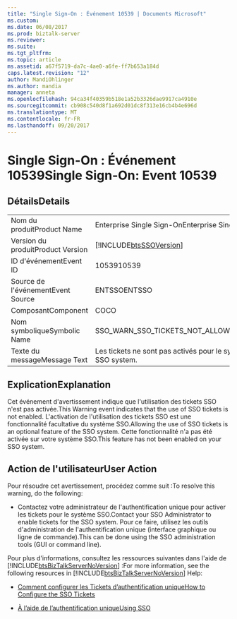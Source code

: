 ```yaml
---
title: "Single Sign-On : Événement 10539 | Documents Microsoft"
ms.custom: 
ms.date: 06/08/2017
ms.prod: biztalk-server
ms.reviewer: 
ms.suite: 
ms.tgt_pltfrm: 
ms.topic: article
ms.assetid: a67f5719-da7c-4ae0-a6fe-ff7b653a184d
caps.latest.revision: "12"
author: MandiOhlinger
ms.author: mandia
manager: anneta
ms.openlocfilehash: 94ca34f40359b518e1a52b3326dae9917ca4910e
ms.sourcegitcommit: cb908c540d8f1a692d01dc8f313e16cb4b4e696d
ms.translationtype: MT
ms.contentlocale: fr-FR
ms.lasthandoff: 09/20/2017
---
```

# <a name="single-sign-on-event-10539"></a><span data-ttu-id="d7095-102">Single Sign-On : Événement 10539</span><span class="sxs-lookup"><span data-stu-id="d7095-102">Single Sign-On: Event 10539</span></span>
## <a name="details"></a><span data-ttu-id="d7095-103">Détails</span><span class="sxs-lookup"><span data-stu-id="d7095-103">Details</span></span>  
  
|||  
|-|-|  
|<span data-ttu-id="d7095-104">Nom du produit</span><span class="sxs-lookup"><span data-stu-id="d7095-104">Product Name</span></span>|<span data-ttu-id="d7095-105">Enterprise Single Sign-On</span><span class="sxs-lookup"><span data-stu-id="d7095-105">Enterprise Single Sign-On</span></span>|  
|<span data-ttu-id="d7095-106">Version du produit</span><span class="sxs-lookup"><span data-stu-id="d7095-106">Product Version</span></span>|[!INCLUDE[btsSSOVersion](../includes/btsssoversion-md.md)]|  
|<span data-ttu-id="d7095-107">ID d'événement</span><span class="sxs-lookup"><span data-stu-id="d7095-107">Event ID</span></span>|<span data-ttu-id="d7095-108">10539</span><span class="sxs-lookup"><span data-stu-id="d7095-108">10539</span></span>|  
|<span data-ttu-id="d7095-109">Source de l'événement</span><span class="sxs-lookup"><span data-stu-id="d7095-109">Event Source</span></span>|<span data-ttu-id="d7095-110">ENTSSO</span><span class="sxs-lookup"><span data-stu-id="d7095-110">ENTSSO</span></span>|  
|<span data-ttu-id="d7095-111">Composant</span><span class="sxs-lookup"><span data-stu-id="d7095-111">Component</span></span>|<span data-ttu-id="d7095-112">CO</span><span class="sxs-lookup"><span data-stu-id="d7095-112">CO</span></span>|  
|<span data-ttu-id="d7095-113">Nom symbolique</span><span class="sxs-lookup"><span data-stu-id="d7095-113">Symbolic Name</span></span>|<span data-ttu-id="d7095-114">SSO_WARN_SSO_TICKETS_NOT_ALLOWED</span><span class="sxs-lookup"><span data-stu-id="d7095-114">SSO_WARN_SSO_TICKETS_NOT_ALLOWED</span></span>|  
|<span data-ttu-id="d7095-115">Texte du message</span><span class="sxs-lookup"><span data-stu-id="d7095-115">Message Text</span></span>|<span data-ttu-id="d7095-116">Les tickets ne sont pas activés pour le système SSO.</span><span class="sxs-lookup"><span data-stu-id="d7095-116">Tickets are not enabled for the SSO system.</span></span>|  
  
## <a name="explanation"></a><span data-ttu-id="d7095-117">Explication</span><span class="sxs-lookup"><span data-stu-id="d7095-117">Explanation</span></span>  
 <span data-ttu-id="d7095-118">Cet événement d'avertissement indique que l'utilisation des tickets SSO n'est pas activée.</span><span class="sxs-lookup"><span data-stu-id="d7095-118">This Warning event indicates that the use of SSO tickets is not enabled.</span></span> <span data-ttu-id="d7095-119">L'activation de l'utilisation des tickets SSO est une fonctionnalité facultative du système SSO.</span><span class="sxs-lookup"><span data-stu-id="d7095-119">Allowing the use of SSO tickets is an optional feature of the SSO system.</span></span> <span data-ttu-id="d7095-120">Cette fonctionnalité n'a pas été activée sur votre système SSO.</span><span class="sxs-lookup"><span data-stu-id="d7095-120">This feature has not been enabled on your SSO system.</span></span>  
  
## <a name="user-action"></a><span data-ttu-id="d7095-121">Action de l'utilisateur</span><span class="sxs-lookup"><span data-stu-id="d7095-121">User Action</span></span>  
 <span data-ttu-id="d7095-122">Pour résoudre cet avertissement, procédez comme suit :</span><span class="sxs-lookup"><span data-stu-id="d7095-122">To resolve this warning, do the following:</span></span>  
  
-   <span data-ttu-id="d7095-123">Contactez votre administrateur de l'authentification unique pour activer les tickets pour le système SSO.</span><span class="sxs-lookup"><span data-stu-id="d7095-123">Contact your SSO Administrator to enable tickets for the SSO system.</span></span> <span data-ttu-id="d7095-124">Pour ce faire, utilisez les outils d'administration de l'authentification unique (interface graphique ou ligne de commande).</span><span class="sxs-lookup"><span data-stu-id="d7095-124">This can be done using the SSO administration tools (GUI or command line).</span></span>  
  
 <span data-ttu-id="d7095-125">Pour plus d'informations, consultez les ressources suivantes dans l'aide de [!INCLUDE[btsBizTalkServerNoVersion](../includes/btsbiztalkservernoversion-md.md)] :</span><span class="sxs-lookup"><span data-stu-id="d7095-125">For more information, see the following resources in [!INCLUDE[btsBizTalkServerNoVersion](../includes/btsbiztalkservernoversion-md.md)] Help:</span></span>  
  
-   [<span data-ttu-id="d7095-126">Comment configurer les Tickets d’authentification unique</span><span class="sxs-lookup"><span data-stu-id="d7095-126">How to Configure the SSO Tickets</span></span>](../core/how-to-configure-the-sso-tickets.md)  
  
-   [<span data-ttu-id="d7095-127">À l’aide de l’authentification unique</span><span class="sxs-lookup"><span data-stu-id="d7095-127">Using SSO</span></span>](../core/using-sso.md)
